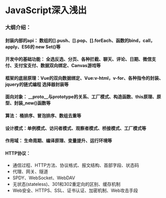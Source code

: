 # JavaScript深入浅出

### 大纲介绍：

#### 封装内部的api： 数组的[].push、[].pop、[].forEach、函数的bind，call，apply、ES6的 new Set()等
#### 开发中的基础功能： 全选反选、分页、各种拦截、聊天、评论、日期、微信支付、支付宝支付、数据双向绑定、Canvas游戏等
#### 框架的底层原理：Vue的双向数据绑定、Vue:v-html，v-for、各种指令的封装、jquery的链式编程 选择器封装等
#### 面向对象： __proto__与prototype的关系、工厂模式、构造函数、this原理、原型、封装_new()函数等
#### 算法： 桶排序、冒泡排序、数组去重等
#### 设计模式：单例模式、访问者模式、观察者模式、桥接模式、工厂模式等
#### 作用域： 生命周期、编译原理、变量提升、运行环境等
#### HTTP协议：
* 通信过程、HTTP方法、协议格式、报文结构、首部字段、状态码
* 代理、网关、隧道
* SPDY、WebSocket、WebDAV
* 无状态(stateless)、301和302重定向的区别、缓存机制
* Web安全、HTTPS、SSL、证书认证、加密机制、Web攻击手段
